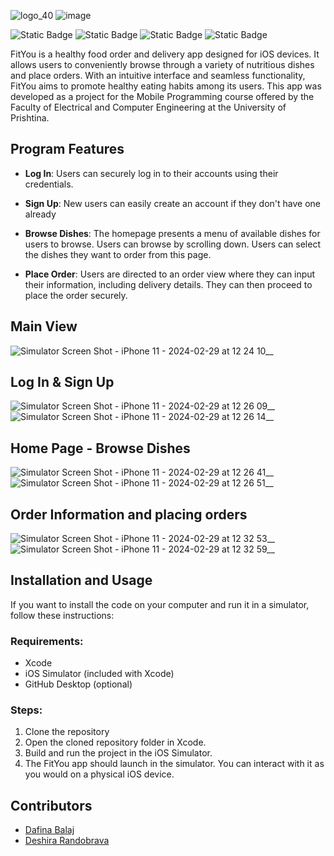 ![logo_40](https://github.com/dafinabalaj/MobileAppTest/assets/121398589/15c97d19-85be-4e0e-9efc-17ce129cceb8)
![image](https://github.com/dafinabalaj/MobileAppTest/assets/121398589/343bc517-0575-4072-9531-47a9602adf33)


![Static Badge](https://img.shields.io/badge/Language-Swift-red) ![Static Badge](https://img.shields.io/badge/Tool-Xcode_11.7-yellow) ![Static Badge](https://img.shields.io/badge/Framework-UIKit-76DD6A) ![Static Badge](https://img.shields.io/badge/Database-SQLite3-blue)

FitYou is a healthy food order and delivery app designed for iOS devices. It allows users to conveniently browse through a variety of nutritious dishes and place orders. With an intuitive interface and seamless functionality, FitYou aims to promote healthy eating habits among its users.
This app was developed as a project for the Mobile Programming course offered by the Faculty of Electrical and Computer Engineering at the University of Prishtina.

## Program Features 
- **Log In**:
Users can securely log in to their accounts using their credentials.

- **Sign Up**:
New users can easily create an account if they don't have one already

- **Browse Dishes**:
The homepage presents a menu of available dishes for users to browse. Users can browse by scrolling down.
Users can select the dishes they want to order from this page.

- **Place Order**:
Users are directed to an order view where they can input their information, including delivery details.
They can then proceed to place the order securely.
## Main View
![Simulator Screen Shot - iPhone 11 - 2024-02-29 at 12 24 10__](https://github.com/dafinabalaj/MobileAppTest/assets/121398589/2658469d-147b-459c-9bcc-9a61ab2cba2c)
## Log In & Sign Up
![Simulator Screen Shot - iPhone 11 - 2024-02-29 at 12 26 09__](https://github.com/dafinabalaj/MobileAppTest/assets/121398589/5c33ab92-afd9-4d88-a9a2-804c877d15be)
![Simulator Screen Shot - iPhone 11 - 2024-02-29 at 12 26 14__](https://github.com/dafinabalaj/MobileAppTest/assets/121398589/aa09d912-b900-4027-b540-e74ec38f56dc)
## Home Page - Browse Dishes
![Simulator Screen Shot - iPhone 11 - 2024-02-29 at 12 26 41__](https://github.com/dafinabalaj/MobileAppTest/assets/121398589/348ff40e-f028-4b6c-931e-cebee6b68560)
![Simulator Screen Shot - iPhone 11 - 2024-02-29 at 12 26 51__](https://github.com/dafinabalaj/MobileAppTest/assets/121398589/e1e28ed9-cc3a-44ed-a035-7fd1d90ff6b9)
## Order Information and placing orders
![Simulator Screen Shot - iPhone 11 - 2024-02-29 at 12 32 53__](https://github.com/dafinabalaj/MobileAppTest/assets/121398589/5c8321fe-2fe0-41e1-80c6-48f93daa4f6d)
![Simulator Screen Shot - iPhone 11 - 2024-02-29 at 12 32 59__](https://github.com/dafinabalaj/MobileAppTest/assets/121398589/4941f45d-8c41-4a3c-af69-d69995157057)












## Installation and Usage
If you want to install the code on your computer and run it in a simulator, follow these instructions:

### Requirements:
- Xcode
- iOS Simulator (included with Xcode)
- GitHub Desktop (optional)
### Steps:
1. Clone the repository
2. Open the cloned repository folder in Xcode.
3. Build and run the project in the iOS Simulator.
4. The FitYou app should launch in the simulator. You can interact with it as you would on a physical iOS device.

## Contributors
- [Dafina Balaj](https://github.com/dafinabalaj)
- [Deshira Randobrava](https://github.com/d3shira)

